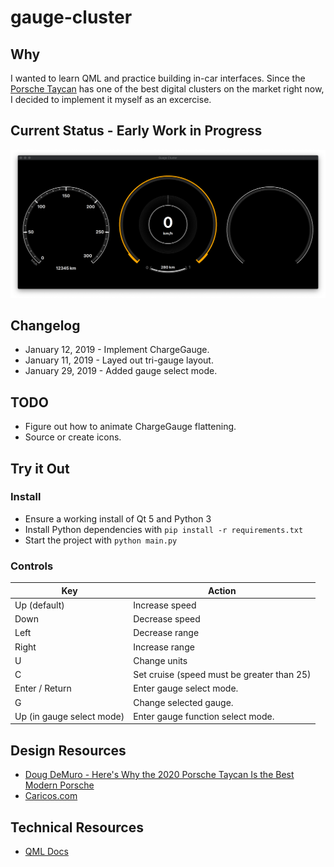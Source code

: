 # gauge-cluster

## Why
I wanted to learn QML and practice building in-car interfaces. Since the [Porsche Taycan](https://www.porsche.com/usa/models/taycan/taycan-models/taycan-turbo/) 
has one of the best digital clusters on the market right now, I decided to implement it myself as an excercise.

## Current Status - Early Work in Progress
![Current Screenshot](/images/current-screenshot.png)

## Changelog
* January 12, 2019 - Implement ChargeGauge.
* January 11, 2019 - Layed out tri-gauge layout.
* January 29, 2019 - Added gauge select mode.

## TODO
* Figure out how to animate ChargeGauge flattening.
* Source or create icons.

## Try it Out
### Install
* Ensure a working install of Qt 5 and Python 3
* Install Python dependencies with `pip install -r requirements.txt`
* Start the project with `python main.py`

### Controls
<table>
  <thead>
    <tr>
      <th>Key</th>
      <th>Action</th>
    </tr>
  </thead>
  <tbody>
    <tr>
      <td>Up (default)</td>
      <td>Increase speed</td>
    </tr>
    <tr>
      <td>Down</td>
      <td>Decrease speed</td>
    </tr>
    <tr>
      <td>Left</td>
      <td>Decrease range</td>
    </tr>
    <tr>
      <td>Right</td>
      <td>Increase range</td>
    </tr>
    <tr>
      <td>U</td>
      <td>Change units</td>
    </tr>
    <tr>
      <td>C</td>
      <td>Set cruise (speed must be greater than 25)</td>
    </tr>
    <tr>
      <td>Enter / Return</td>
      <td>Enter gauge select mode.</td>
    </tr>
    <tr>
      <td>G</td>
      <td>Change selected gauge.</td>
    </tr>
    <tr>
      <td>Up (in gauge select mode)</td>
      <td>Enter gauge function select mode.</td>
    </tr>
  </tbody>
</table>


## Design Resources
* [Doug DeMuro - Here's Why the 2020 Porsche Taycan Is the Best Modern Porsche](https://www.youtube.com/watch?v=0vq6KEOIiMg)
* [Caricos.com](https://www.caricos.com/cars/p/porsche/2020_porsche_taycan/images/44.html)

## Technical Resources
* [QML Docs](https://doc.qt.io/qt-5/qtquick-qmlmodule.html)
